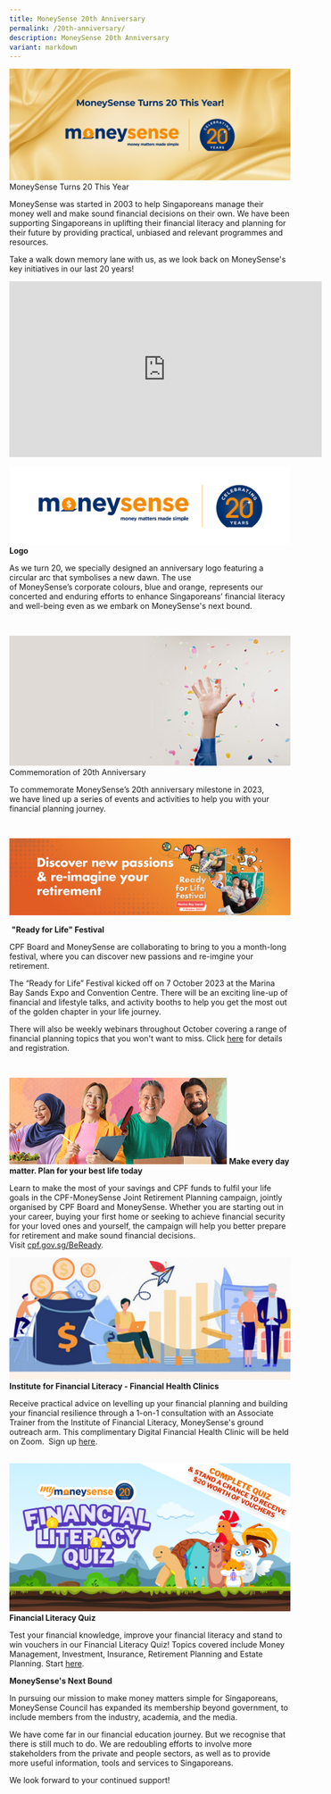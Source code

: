 ```yaml
---
title: MoneySense 20th Anniversary
permalink: /20th-anniversary/
description: MoneySense 20th Anniversary
variant: markdown
---
```

![](/images/20th%20anniversary%20banner.jpg)
MoneySense Turns 20 This Year

MoneySense was started in 2003 to help Singaporeans manage their money well and make sound financial decisions on their own. We have been supporting Singaporeans in uplifting their financial literacy and planning for their future by providing practical, unbiased and relevant programmes and resources.

Take a walk down memory lane with us, as we look back on MoneySense's key initiatives in our last 20 years!
<iframe allowfullscreen="" allow="accelerometer; autoplay; clipboard-write; encrypted-media; gyroscope; picture-in-picture; web-share" frameborder="0" title="YouTube video player" src="https://www.youtube.com/embed/umimRQgUVMk?si=9ukmaQ4y_E5kA4-k" height="315" width="560"></iframe>


![](/images/hero%20banner%2020th%20anniversary.png)
**Logo**

As&nbsp;we turn 20, we specially designed an anniversary logo featuring a circular arc that symbolises a new dawn. The use of&nbsp;MoneySense’s&nbsp;corporate&nbsp;colours, blue and orange,&nbsp;represents&nbsp;our concerted and enduring efforts to enhance Singaporeans’ financial literacy and well-being even as we embark on MoneySense's next bound.

&nbsp;  

![celebration](/images/confetti.jfif)
Commemoration of 20th&nbsp;Anniversary  
  

To commemorate&nbsp;MoneySense’s 20th&nbsp;anniversary&nbsp;milestone&nbsp;in 2023, we&nbsp;have lined up a series of events and activities to help you with your financial planning journey.

&nbsp;

![rfl](/images/rfl%20festival.png)

&nbsp;**"Ready for Life" Festival**

CPF Board and MoneySense are collaborating to bring to you a month-long festival, where you can discover new passions and re-imgine your retirement.&nbsp;

The “Ready for Life” Festival kicked off on 7 October 2023 at the Marina Bay Sands Expo and Convention Centre. There will be an exciting line-up of financial and lifestyle talks, and activity booths to help you get the most out of the golden chapter in your life journey.

There will also be weekly webinars throughout October covering a range of financial planning topics that you won't want to miss. Click&nbsp;[here](https://www.cpf.gov.sg/member/infohub/ready-for-life)&nbsp;for details and registration.

&nbsp;  
  

![CPF](/images/beready_cpf_ms.png)
**Make every day matter. Plan for your best life today**

Learn to make the most of your savings and CPF funds to fulfil your life goals in the CPF-MoneySense Joint Retirement Planning campaign, jointly organised by CPF Board and MoneySense. Whether you are starting out in your career, buying your first home or seeking to achieve financial security for your loved ones and yourself, the campaign will help you better prepare for retirement and make sound financial decisions. Visit&nbsp;[cpf.gov.sg/BeReady](https://www.cpf.gov.sg/member/infohub/be-ready).  
  
	
	

![](/images/institute%20of%20financial%20literacy.jfif)
**Institute for Financial Literacy - Financial Health Clinics**&nbsp;

Receive practical advice on levelling up your financial planning and building your financial resilience through a 1-on-1 consultation with an Associate Trainer from the Institute of Financial Literacy, MoneySense's ground outreach arm. This complimentary Digital Financial Health Clinic will be held on Zoom.&nbsp; Sign up&nbsp;[here](https://docs.google.com/forms/d/e/1FAIpQLSeIzVg-Dfx8ezSdXwM5wUCsFjy8qPmfrq9jak8Mulz54AUFGA/viewform).




&nbsp;&nbsp;![](/images/Homepage/flq%20hero%20banner.png)
**Financial Literacy Quiz**

Test your financial knowledge, improve your financial literacy and stand to win vouchers in our Financial Literacy Quiz! Topics covered include Money Management, Investment, Insurance, Retirement Planning and Estate Planning. Start&nbsp;[here](http://www.mymoneysense.gov.sg/fin-lit-quiz/).

**MoneySense's Next Bound**

In pursuing our mission to make money matters simple for Singaporeans, MoneySense Council has expanded its membership beyond government, to include members from the industry, academia, and the media.&nbsp;

We have come far in our financial education journey. But we recognise that there is still much to do. We are redoubling efforts to involve more stakeholders from the private and people sectors, as well as to provide more useful information, tools and services to Singaporeans.

We look forward to your continued support!